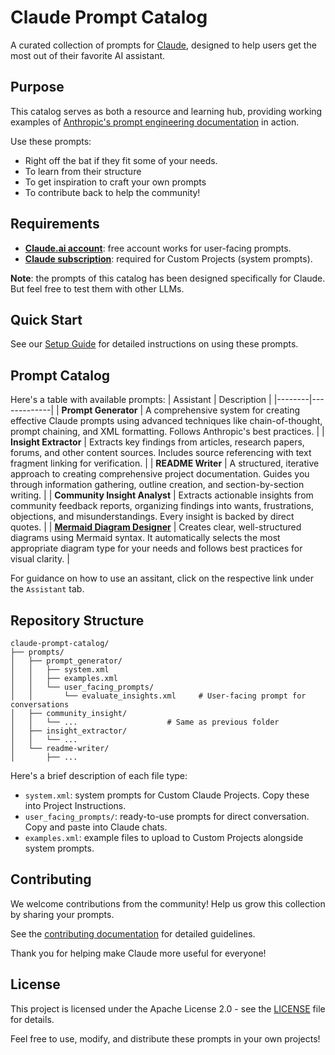 # Claude Prompt Catalog

A curated collection of prompts for [Claude](https://claude.ai/), designed to help users get the most out of their favorite AI assistant.

## Purpose
This catalog serves as both a resource and learning hub, providing working examples of [Anthropic's prompt engineering documentation](https://docs.anthropic.com/en/docs/build-with-claude/prompt-engineering/overview) in action.

Use these prompts:
- Right off the bat if they fit some of your needs.
- To learn from their structure
- To get inspiration to craft your own prompts
- To contribute back to help the community!

## Requirements
- [**Claude.ai account**](https://claude.ai/): free account works for user-facing prompts.
- [**Claude subscription**](https://claude.ai/settings/billing?action=subscribe): required for Custom Projects (system prompts).

**Note**: the prompts of this catalog has been designed specifically for Claude. But feel free to test them with other LLMs.

## Quick Start
See our [Setup Guide](docs/setup-guide.md) for detailed instructions on using these prompts.

## Prompt Catalog
Here's a table with available prompts:
| Assistant | Description |
|--------|-------------|
| **Prompt Generator** | A comprehensive system for creating effective Claude prompts using advanced techniques like chain-of-thought, prompt chaining, and XML formatting. Follows Anthropic's best practices. |
| **Insight Extractor** | Extracts key findings from articles, research papers, forums, and other content sources. Includes source referencing with text fragment linking for verification. |
| **README Writer** | A structured, iterative approach to creating comprehensive project documentation. Guides you through information gathering, outline creation, and section-by-section writing. |
| **Community Insight Analyst** | Extracts actionable insights from community feedback reports, organizing findings into wants, frustrations, objections, and misunderstandings. Every insight is backed by direct quotes. |
| [**Mermaid Diagram Designer**](prompts/diagram_designer/README.md) | Creates clear, well-structured diagrams using Mermaid syntax. It automatically selects the most appropriate diagram type for your needs and follows best practices for visual clarity. |

For guidance on how to use an assitant, click on the respective link under the `Assistant` tab.

## Repository Structure
```
claude-prompt-catalog/
├── prompts/
│   ├── prompt_generator/
│   │   ├── system.xml
│   │   ├── examples.xml
│   │   └── user_facing_prompts/
│   │       └── evaluate_insights.xml     # User-facing prompt for conversations
│   ├── community_insight/
│   │   └── ...                    # Same as previous folder
│   ├── insight_extractor/
│   │   └── ...
│   └── readme-writer/
│       ├── ...
```

Here's a brief description of each file type:
- `system.xml`: system prompts for Custom Claude Projects. Copy these into Project Instructions.
- `user_facing_prompts/`: ready-to-use prompts for direct conversation. Copy and paste into Claude chats.
- `examples.xml`: example files to upload to Custom Projects alongside system prompts.

## Contributing
We welcome contributions from the community! Help us grow this collection by sharing your prompts.

See the [contributing documentation](docs/contribution.md) for detailed guidelines.

Thank you for helping make Claude more useful for everyone!

## License
This project is licensed under the Apache License 2.0 - see the [LICENSE](LICENSE) file for details.

Feel free to use, modify, and distribute these prompts in your own projects!